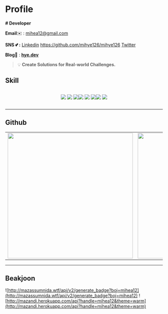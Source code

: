 
# Profile

**# Developer**


************Email************✉️ : mihea12@gmail.com

**SNS 💕 :**  [Linkedin](https://www.notion.so/Linkedin-3fb87fde0c5e4928aeda84d6266ffd27)  https://github.com/mihye126/mihye126 [Twitter](https://www.notion.so/Twitter-1d09b9bbee904a5a99536d275049aa98) 

**********Blog**********💫 : [**hye.dev**](https://hye-dev.vercel.app/)

> 💡 **Create Solutions for Real-world Challenges.**

## Skill

<div style="display: flex; justify-content: center;">

<center>
<p>
       <img src="https://img.shields.io/badge/Python-3776AB?style=flat-square&logo=Python&logoColor=white"/> 
       <img src="https://img.shields.io/badge/JavaScript-F7DF1E?style=flat-square&logo=JavaScripton&logoColor=white"/>
        <img src="https://img.shields.io/badge/Java-007396?style=flat-square&logo=Java&logoColor=white"/> 
      </p>
    </center>
    <center>
<p>
 <img src="https://img.shields.io/badge/Git-F05032?style=flat-square&logo=Git&logoColor=white"/>
             <img src="https://img.shields.io/badge/MySQL-%2300f?style=flat-square&logo=MySQL&logoColor=white"/>
       <img src="https://img.shields.io/badge/Docker-2496ED?style=flat-square&logo=Docker&logoColor=white"/>
      </p>
    </center>
        <center>
<p>
 <img src="https://img.shields.io/badge/Notion-000000?style=flat-square&logo=Notion&logoColor=white"/>
        <img src="https://img.shields.io/badge/Slack-4A154B?style=flat-square&logo=Slack&logoColor=white"/>
      </p>
    </center>
</div>


---

## Github

<table width="100%">
 <tr>
  <td valign="top" width="50%">
   <img src="https://github-readme-stats.vercel.app/api?username=mihye126&show_icons=true&theme=transparent" width="400">
  </td>
  <td valign="top" width="50%">
   <img src="https://github-readme-stats.vercel.app/api/top-langs/?username=mihye126&hide_border=false&theme=transparent&layout=compact" width="400">
  </td>
 </tr>
</table>  

---

## Beakjoon

![http://mazassumnida.wtf/api/v2/generate_badge?boj=mihea12](http://mazassumnida.wtf/api/v2/generate_badge?boj=mihea12)
![http://mazandi.herokuapp.com/api?handle=mihea12&theme=warm](http://mazandi.herokuapp.com/api?handle=mihea12&theme=warm)

